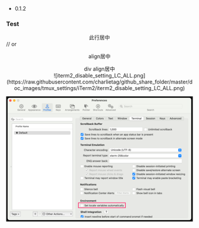 * 0.1.2

### Test

<center>此行居中</center>
// or
<p align="center">align居中</p>
<div align="center">div align居中</div>
<div align="center">![iterm2_disable_setting_LC_ALL.png](https://raw.githubusercontent.com/charlietag/github_share_folder/master/doc_images/tmux_settings/iTerm2/iterm2_disable_setting_LC_ALL.png)</div>


![iterm2_disable_setting_LC_ALL.png](https://raw.githubusercontent.com/charlietag/github_share_folder/master/doc_images/tmux_settings/iTerm2/iterm2_disable_setting_LC_ALL.png)
